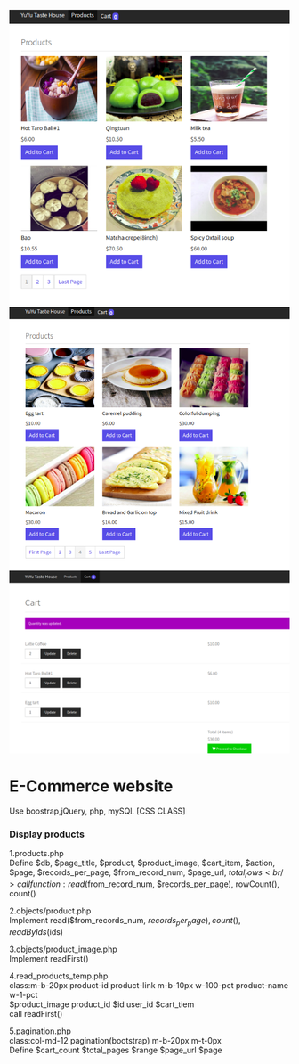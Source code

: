 ![Screenshot](1.png)
![Screenshot](2.png)
![Screenshot](3.png)

# E-Commerce website
Use boostrap,jQuery, php, mySQl.
[CSS CLASS]

### Display products
1.products.php<br />
Define $db, $page_title, $product, $product_image, $cart_item, $action, $page, 
$records_per_page, $from_record_num, $page_url, $total_rows <br />
call function: read($from_record_num, $records_per_page),  rowCount(), count() <br />

2.objects/product.php<br />
Implement read($from_records_num, $records_per_page), count(), readByIds($ids) <nr />

3.objects/product_image.php<br />
Implement readFirst()<br />

4.read_products_temp.php<br />
class:m-b-20px  product-id  product-link m-b-10px w-100-pct product-name w-1-pct<br />
$product_image  product_id  $id user_id  $cart_tiem <br />
call readFirst() <br />

5.pagination.php<br />
class:col-md-12 pagination(bootstrap) m-b-20px m-t-0px <br />
Define $cart_count $total_pages  $range  $page_url  $page<br />
